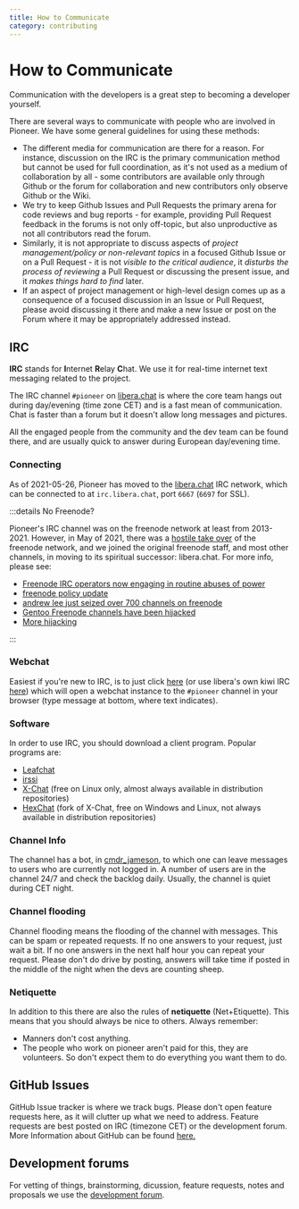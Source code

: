 ```yaml
---
title: How to Communicate
category: contributing
---
```


# How to Communicate

Communication with the developers is a great step to becoming a developer yourself.

There are several ways to communicate with people who are involved in Pioneer. We have some general guidelines for using these methods:

- The different media for communication are there for a reason. For instance, discussion on the IRC is the primary communication method but cannot be used for full coordination, as it's not used as a medium of collaboration by all - some contributors are available only through Github or the forum for collaboration and new contributors only observe Github or the Wiki.
- We try to keep Github Issues and Pull Requests the primary arena for code reviews and bug reports - for example, providing Pull Request feedback in the forums is not only off-topic, but also unproductive as not all contributors read the forum.
- Similarly, it is not appropriate to discuss aspects of *project management/policy or non-relevant topics* in a focused Github Issue or on a Pull Request - it is not *visible to the critical audience*, it *disturbs the process of reviewing* a Pull Request or discussing the present issue, and it *makes things hard to find* later.
- If an aspect of project management or high-level design comes up as a consequence of a focused discussion in an Issue or Pull Request, please avoid discussing it there and make a new Issue or post on the Forum where it may be appropriately addressed instead.

## IRC

**IRC** stands for **I**nternet **R**elay **C**hat. We use it for real-time internet text messaging related to the project.

The IRC channel `#pioneer` on [libera.chat](https://libera.chat) is where the core team hangs out during day/evening (time zone CET) and is a fast mean of communication. Chat is faster than a forum but it doesn't allow long messages and pictures.  

All the engaged people from the community and the dev team can be found there, and are usually quick to answer during European day/evening time.

### Connecting

As of 2021-05-26, Pioneer has moved to the [libera.chat](https://libera.chat/guides/) IRC network, which can be connected to at `irc.libera.chat`, port `6667` (`6697` for SSL).

:::details No Freenode?

Pioneer's IRC channel was on the freenode network at least from 2013-2021. However, in May of 2021, there was a [hostile take over](https://www.kline.sh/) of the freenode network, and we joined the original freenode staff, and most other channels, in moving to its spiritual successor: libera.chat. For more info, please see:

-   [Freenode IRC operators now engaging in routine abuses of power](https://www.devever.net/~hl/freenode_abuse)
-   [freenode policy update](https://github.com/freenode/web-7.0/commit/1194a3e71a427a669ccdddee22006416d46eeb43)
-   [andrew lee just seized over 700 channels on freenode](https://mastodon.sdf.org/@kline/106299403921451814)
-   [Gentoo Freenode channels have been hijacked](https://www.gentoo.org/news/2021/05/26/gentoo-freenode-channels-hijacked.html)
-   [More hijacking](https://twitter.com/mjg59/status/1397389042619097095)

:::

### Webchat

Easiest if you're new to IRC, is to just click [here](https://kiwiirc.com/nextclient/irc.libera.chat/?channel=#pioneer) (or use libera's own kiwi IRC [here](https://web.libera.chat/#pioneer)) which will open a webchat instance to the `#pioneer` channel in your browser (type message at bottom, where text indicates).

### Software

In order to use IRC, you should download a client program. Popular programs are:

-   [Leafchat](http://www.leafdigital.com/software/leafchat/)
-   [irssi](http://www.irssi.org/)
-   [X-Chat](http://xchat.org/) (free on Linux only, almost always available in distribution repositories)
-   [HexChat](http://www.hexchat.org/) (fork of X-Chat, free on Windows and Linux, not always available in distribution repositories)

### Channel Info

The channel has a bot, in [cmdr_jameson](https://pioneerwiki.com/wiki/Jameson), to which one can leave messages to users who are currently not logged in. A number of users are in the channel 24/7 and check the backlog daily. Usually, the channel is quiet during CET night.

### Channel flooding

Channel flooding means the flooding of the channel with messages. This can be spam or repeated requests. If no one answers to your request, just wait a bit. If no one answers in the next half hour you can repeat your request. Please don't do drive by posting, answers will take time if posted in the middle of the night when the devs are counting sheep.

### Netiquette

In addition to this there are also the rules of **netiquette** (Net+Etiquette). This means that you should always be nice to others. Always remember:

-   Manners don't cost anything.
-   The people who work on pioneer aren't paid for this, they are volunteers. So don't expect them to do everything you want them to do.

## GitHub Issues

GitHub Issue tracker is where we track bugs. Please don't open feature requests here, as it will clutter up what we need to address. Feature requests are best posted on IRC (timezone CET) or the development forum. More Information about GitHub can be found [here.](./git-and-github)

## Development forums

For vetting of things, brainstorming, dicussion, feature requests, notes and proposals we use the [development forum](https://forum.pioneerspacesim.net/).
